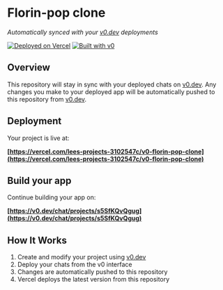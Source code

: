 # Florin-pop clone

*Automatically synced with your [v0.dev](https://v0.dev) deployments*

[![Deployed on Vercel](https://img.shields.io/badge/Deployed%20on-Vercel-black?style=for-the-badge&logo=vercel)](https://vercel.com/lees-projects-3102547c/v0-florin-pop-clone)
[![Built with v0](https://img.shields.io/badge/Built%20with-v0.dev-black?style=for-the-badge)](https://v0.dev/chat/projects/s5SfKQvQgug)

## Overview

This repository will stay in sync with your deployed chats on [v0.dev](https://v0.dev).
Any changes you make to your deployed app will be automatically pushed to this repository from [v0.dev](https://v0.dev).

## Deployment

Your project is live at:

**[https://vercel.com/lees-projects-3102547c/v0-florin-pop-clone](https://vercel.com/lees-projects-3102547c/v0-florin-pop-clone)**

## Build your app

Continue building your app on:

**[https://v0.dev/chat/projects/s5SfKQvQgug](https://v0.dev/chat/projects/s5SfKQvQgug)**

## How It Works

1. Create and modify your project using [v0.dev](https://v0.dev)
2. Deploy your chats from the v0 interface
3. Changes are automatically pushed to this repository
4. Vercel deploys the latest version from this repository